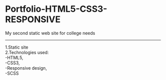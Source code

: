 # Portfolio-HTML5-CSS3-RESPONSIVE
My second static web site for college needs
<hr/>
1.Static site
<br/>
2.Technologies used: <br/>
-HTML5,<br/>
-CSS3,<br/>
-Responsive design,<br/>
-SCSS
